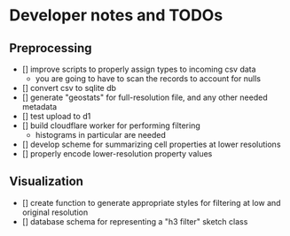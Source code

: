 # Developer notes and TODOs

## Preprocessing

- [] improve scripts to properly assign types to incoming csv data
  - you are going to have to scan the records to account for nulls
- [] convert csv to sqlite db
- [] generate "geostats" for full-resolution file, and any other needed metadata
- [] test upload to d1
- [] build cloudflare worker for performing filtering
  - histograms in particular are needed
- [] develop scheme for summarizing cell properties at lower resolutions
- [] properly encode lower-resolution property values

## Visualization

- [] create function to generate appropriate styles for filtering at low and original resolution
- [] database schema for representing a "h3 filter" sketch class
